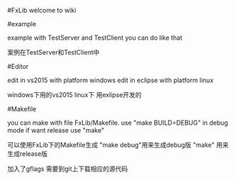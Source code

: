 #FxLib
welcome to wiki

#example

example with TestServer and TestClient
you can do like that

案例在TestServer和TestClient中

#Editor

edit in vs2015 with platform windows
edit in eclipse with platform linux

windows下用的vs2015
linux下 用exlipse开发的

#Makefile

you can make with file FxLib/Makefile.
use "make BUILD=DEBUG" in debug mode
if want release use "make"

可以使用FxLib下的Makefile生成
"make debug"用来生成debug版
"make" 用来生成release版

加入了gflags 需要到git上下载相应的源代码

